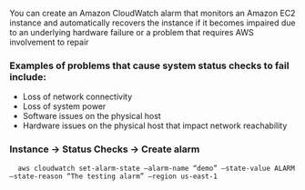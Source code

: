 You can create an Amazon CloudWatch alarm that monitors an Amazon EC2 instance and automatically recovers the instance if it becomes impaired due to an underlying hardware failure or a problem that requires AWS involvement to repair

### Examples of problems that cause system status checks to fail include:
* Loss of network connectivity
* Loss of system power
* Software issues on the physical host
* Hardware issues on the physical host that impact network reachability 

### Instance -> Status Checks -> Create alarm


      aws cloudwatch set-alarm-state –alarm-name “demo” –state-value ALARM –state-reason “The testing alarm” –region us-east-1
